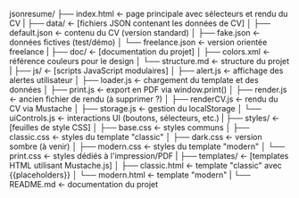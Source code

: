jsonresume/
├── index.html              ← page principale avec sélecteurs et rendu du CV
|
├── data/                   ← [fichiers JSON contenant les données de CV]
│   ├── default.json        ← contenu du CV (version standard)
│   ├── fake.json           ← données fictives (test/démo)
│   └── freelance.json      ← version orientée freelance
|
├── doc/                    ← [documentation du projet]
│   ├── colors.xml          ← référence couleurs pour le design
│   └── structure.md        ← structure du projet
|
├── js/                     ← [scripts JavaScript modulaires]
│   ├── alert.js            ← affichage des alertes utilisateur
│   ├── loader.js           ← chargement du template et des données
│   ├── print.js            ← export en PDF via window.print()
│   ├── render.js           ← ancien fichier de rendu (à supprimer ?)
│   ├── renderCV.js         ← rendu du CV via Mustache
│   ├── storage.js          ← gestion du localStorage
│   └── uiControls.js       ← interactions UI (boutons, sélecteurs, etc.)
|
├── styles/                 ← [feuilles de style CSS]
│   ├── base.css            ← styles communs
│   ├── classic.css         ← styles du template "classic"
│   ├── dark.css            ← version sombre (à venir)
│   ├── modern.css          ← styles du template "modern"
│   └── print.css           ← styles dédiés à l'impression/PDF
|
├── templates/              ← [templates HTML utilisant Mustache.js]
│   ├── classic.html        ← template "classic" avec {{placeholders}}
│   └── modern.html         ← template "modern"
|
└── README.md               ← documentation du projet
